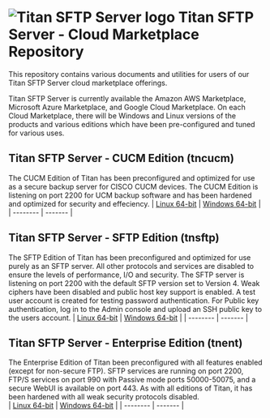 # <img src="https://southrivertech.com/software/nextgen/titanftp/titanftp48.png" alt="Titan SFTP Server logo"> Titan SFTP Server - Cloud Marketplace Repository</img>

This repository contains various documents and utilities for users of our Titan SFTP Server cloud marketplace offerings. 

Titan SFTP Server is currently available the Amazon AWS Marketplace, Microsoft Azure Marketplace, and Google Cloud Marketplace. On
each Cloud Marketplace, there will be Windows and Linux versions of the products and various editions which have been pre-configured
and tuned for various uses.

## Titan SFTP Server - CUCM Edition (tncucm)

The CUCM Edition of Titan has been preconfigured and optimized for use as a secure backup server for CISCO CUCM devices. The CUCM
Edition is listening on port 2200 for UCM backup software and has been hardened and optimized for security and effeciency.
| [Linux 64-bit](https://github.com/southrivertech/titanftp.pub/tree/main/cloud-marketplace/linux/tncucm) | [Windows 64-bit](https://github.com/southrivertech/titanftp.pub/tree/main/cloud-marketplace/win/tncucm) |
| -------- | ------- |



## Titan SFTP Server - SFTP Edition (tnsftp)

The SFTP Edition of Titan has been preconfigured and optimized for use purely as an SFTP server. All other protocols and services are 
disabled to ensure the levels of performance, I/O and security. The SFTP server is listening on port 2200 with the default SFTP
version set to Version 4. Weak ciphers have been disabled and public host key support is enabled. A test user account is created
for testing password authentication. For Public key authentication, log in to the Admin console and upload an SSH public key to the
users account.
| [Linux 64-bit](https://github.com/southrivertech/titanftp.pub/tree/main/cloud-marketplace/linux/tnsftp) | [Windows 64-bit](https://github.com/southrivertech/titanftp.pub/tree/main/cloud-marketplace/win/tnsftp) |
| -------- | ------- |



## Titan SFTP Server - Enterprise Edition (tnent)

The Enterprise Edition of Titan been preconfigured with all features enabled (except for non-secure FTP). SFTP services are running
on port 2200, FTP/S services on port 990 with Passive mode ports 50000-50075, and a secure WebUI is available on port 443. As with
all editions of Titan, it has been hardened with all weak security protocols disabled.<br />
| [Linux 64-bit](https://github.com/southrivertech/titanftp.pub/tree/main/cloud-marketplace/linux/tnent) | [Windows 64-bit](https://github.com/southrivertech/titanftp.pub/tree/main/cloud-marketplace/win/tnent) |
| -------- | ------- |


